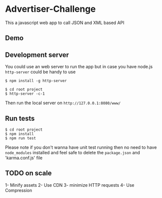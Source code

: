 # Advertiser-Challenge
This a javascript web app to call JSON and XML based API

## Demo

## Development server

You could use an web server to run the app but in case you have node.js `http-server` could be handy to use
```
$ npm install -g http-server 
```

```
$ cd root project
$ http-server -c-1
```

Then run the local server on `http://127.0.0.1:8080/www/`

## Run tests 


```
$ cd root project
$ npm install
$ npm run test
```
Please note if you don't wanna have unit test running then no need to have `node_modules` installed and feel safe to delete the `package.json` and 'karma.conf.js' file

## TODO on scale
1- Minify assets
2- Use CDN
3- minimize HTTP requests
4- Use Compression
